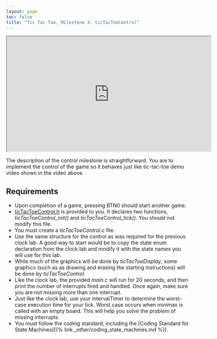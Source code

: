 ```yaml
---
layout: page
toc: false
title: "Tic Tac Toe, Milestone 3: ticTacToeControl"
---
```

<iframe width="560" height="315" allow="fullscreen" src="https://www.youtube.com/embed/eWaILq-u0jQ"> </iframe>

The description of the control milestone is straightforward. You are to implement the control of the game so it behaves just like tic-tac-toe demo video shown in the video above.

## Requirements

  - Upon completion of a game, pressing BTN0 should start another game.
  - [ticTacToeControl.h](https://github.com/byu-cpe/ecen330_student/blob/main/lab5_ttt/ticTacToeControl.h) is provided to you.  It declares two functions, *ticTacToeControl_init()* and *ticTacToeControl_tick()*.  You should not modify this file.
  - You must create a *ticTacToeControl.c* file.
  - Use the same structure for the control as was required for the previous clock lab.  A good way to start would be to copy the state enum declaration from the clock lab and modify it with the state names you will use for this lab.
  - While much of the graphics will be done by *ticTacToeDisplay*, some graphics (such as as drawing and erasing the starting instructions) will be done by *ticTacToeControl*. 
  - Like the clock lab, the provided *main.c* will run for 20 seconds, and then print the number of interrupts fired and handled.  Once again, make sure you are not missing more than one interrupt. 
  - Just like the clock lab, use your intervalTimer to determine the worst-case execution time for your tick. Worst case occurs when minimax is called with an empty board. This will help you solve the problem of missing interrupts.
  - You must follow the coding standard, including the [Coding Standard for State Machines]({% link _other/coding_state_machines.md %}).